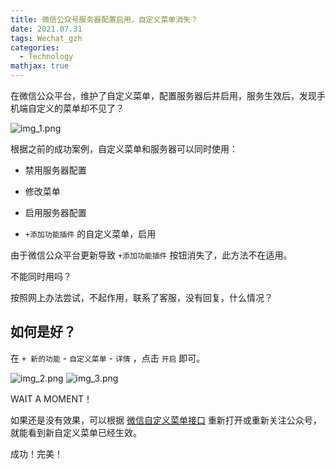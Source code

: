 ```yaml
---
title: 微信公众号服务器配置启用，自定义菜单消失？
date: 2021.07.31 
tags: Wechat_gzh
categories: 
  - Technology
mathjax: true 
---
```


在微信公众平台，维护了自定义菜单，配置服务器后并启用，服务生效后，发现手机端自定义的菜单却不见了？

![img_1.png](img_1.png)

根据之前的成功案例，自定义菜单和服务器可以同时使用：
- 禁用服务器配置 

- 修改菜单 

- 启用服务器配置

- `+添加功能插件` 的自定义菜单，启用

由于微信公众平台更新导致 `+添加功能插件` 按钮消失了，此方法不在适用。

不能同时用吗？

按照网上办法尝试，不起作用，联系了客服，没有回复，什么情况？

## 如何是好？

在 `+ 新的功能` - `自定义菜单` - `详情` ，点击 `开启` 即可。

![img_2.png](img_2.png)
![img_3.png](img_3.png)

WAIT A MOMENT！

如果还是没有效果，可以根据 [微信自定义菜单接口](https://developers.weixin.qq.com/doc/offiaccount/Custom_Menus/Creating_Custom-Defined_Menu.html)
重新打开或重新关注公众号，就能看到新自定义菜单已经生效。

成功！完美！